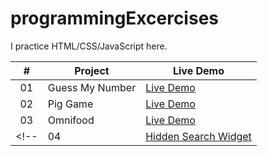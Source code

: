 # programmingExcercises

I practice HTML/CSS/JavaScript here.

|  #  | Project                                                                                                                     | Live Demo                                                                         |
| :-: | --------------------------------------------------------------------------------------------------------------------------- | --------------------------------------------------------------------------------- |
| 01  | Guess My Number                             | [Live Demo](https://gongyr.github.io/programmingExcercises/Guess-My-Number/index.html)             |
| 02  | Pig Game                              | [Live Demo](https://gongyr.github.io/programmingExcercises/Pig-game/index.html)                |
| 03  | Omnifood                       | [Live Demo](https://gongyr.github.io/programmingExcercises/Omnifood/index.html) |
<!-- | 04  | [Hidden Search Widget](https://github.com/bradtraversy/50projects50days/tree/master/hidden-search)                          | [Live Demo](https://50projects50days.com/projects/hidden-search-widget/)    -->   